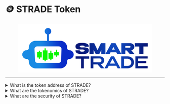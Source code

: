 # 🪙 STRADE Token

<figure><img src="../.gitbook/assets/smartlogo (2).png" alt=""><figcaption></figcaption></figure>

***

<details>

<summary>What is the token address of STRADE?</summary>

The STRADE token is deployed on the Binance Smart Chain network at:&#x20;

</details>

<details>

<summary>What are the tokenomics of STRADE?</summary>



| Description                | STRADE token |
| -------------------------- | ------------ |
| Presale                    | 28,26%       |
| Liquidity                  | 10,73%       |
| Cex Listing 1              | 5%           |
| Ecosystem Development      | 5%           |
| Development NFT STRADE     | 15%          |
| Copy Trade Platform        | 14%          |
| Plataform Staking and Swap | 14%          |
| Marketing plans            | 8%           |
| Team                       | 2%           |
| Partnerships               | 2%           |

</details>

<details>

<summary>What are the security of STRADE?</summary>

In the realm of financial innovation, ensuring the security of your investment is paramount. That's why we've integrated three essential pillars to fortify your confidence in Smart Trader: KYC (Know Your Customer), Audit, and SAFU (Secure Asset Fund for Users) seals.

#### KYC - Pinksale&#x20;

KYC is not just a regulatory requirement; it's a shield against potential risks. By verifying the identities of our users, we create a trustworthy environment that safeguards against fraudulent activities. This process not only protects you but also contributes to a community built on transparency and integrity.

#### Audit - CyberScope

Transparency is the cornerstone of Smart Trader. Regular external audits by reputable firms validate the reliability of our platform's functionality, security measures, and smart contracts. These audits provide an unbiased assessment, assuring you that our operations align with the highest standards and best practices.

#### SAFU    - Coinsult&#x20;

The SAFU seal represents our commitment to protecting your assets. We've established a dedicated fund to cover unforeseen events, offering an additional layer of security for your investments. This proactive measure assures you that even in extreme scenarios, your assets remain safeguarded.

</details>
